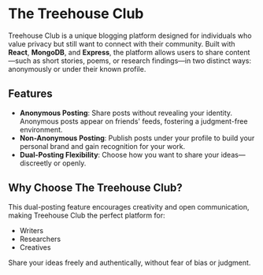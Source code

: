 # The Treehouse Club

Treehouse Club is a unique blogging platform designed for individuals who value privacy but still want to connect with their community. Built with **React**, **MongoDB**, and **Express**, the platform allows users to share content—such as short stories, poems, or research findings—in two distinct ways: anonymously or under their known profile.

## Features

- **Anonymous Posting**: Share posts without revealing your identity. Anonymous posts appear on friends' feeds, fostering a judgment-free environment.
- **Non-Anonymous Posting**: Publish posts under your profile to build your personal brand and gain recognition for your work.
- **Dual-Posting Flexibility**: Choose how you want to share your ideas—discreetly or openly.

## Why Choose The Treehouse Club?

This dual-posting feature encourages creativity and open communication, making Treehouse Club the perfect platform for:
- Writers
- Researchers
- Creatives

Share your ideas freely and authentically, without fear of bias or judgment.
